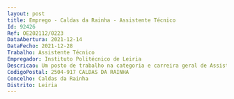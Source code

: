 ```yaml
--- 
layout: post
title: Emprego - Caldas da Rainha - Assistente Técnico
Id: 92426
Ref: OE202112/0223
DataAbertura: 2021-12-14
DataFecho: 2021-12-28
Trabalho: Assistente Técnico
Empregador: Instituto Politécnico de Leiria
Descricao: Um posto de trabalho na categoria e carreira geral de Assistente Técnico para oexercício de funções na Escola Superior de Artes e Design de Caldas da Rainha doPolitécnico de Leiria, para desempenhar as funções correspondentes ao grau decomplexidade 2, em conformidade com o previsto no anexo referido no n.º 2 doartigo 88.º da LTFP. Pretende se que as funções a exercer sejam no apoio ao apoio ao funcionamento do Gabinete de Comunicação e Organização de Eventos (GCOE), designadamente   Redação de textos para a comunicação social em português e inglês (nível mínimo C1)   Revisão de texto de conteúdos destinados à comunicação interna e externa   Redação de conteúdos para publicação online   Gestão e publicação de conteúdos nas redes sociais   Gestão e publicação de conteúdos no site   Compilação de conteúdos para newsletter   Apoio à realização de iniciativas organizadas no âmbito da atividade científico pedagógica   Apoio ao planeamento e gestão de iniciativas no âmbito da atividade do GCOE.
CodigoPostal: 2504-917 CALDAS DA RAINHA
Concelho: Caldas da Rainha
Distrito: Leiria
--- 
```

